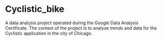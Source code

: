 # Cyclistic_bike

A data analysis project operated during the Google Data Analysis Certificate. 
The context of the project is to analyse trends and data for the Cyclistic application in the city of Chicago.
